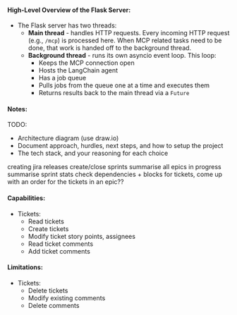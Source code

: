 #### High-Level Overview of the Flask Server:

- The Flask server has two threads:
  - **Main thread** - handles HTTP requests. Every incoming HTTP request (e.g., `/mcp`) is processed here. When MCP related tasks need to be done, that work is handed off to the background thread.
  - **Background thread** - runs its own asyncio event loop. This loop:
    - Keeps the MCP connection open
    - Hosts the LangChain agent
    - Has a job queue
    - Pulls jobs from the queue one at a time and executes them
    - Returns results back to the main thread via a `Future`

#### Notes:

TODO:

- Architecture diagram (use draw.io)
- Document approach, hurdles, next steps, and how to setup the project
- The tech stack, and your reasoning for each choice

creating jira releases
create/close sprints
summarise all epics in progress
summarise sprint stats
check dependencies + blocks for tickets, come up with an order for the tickets in an epic??

#### Capabilities:

- Tickets:
  - Read tickets
  - Create tickets
  - Modify ticket story points, assignees
  - Read ticket comments
  - Add ticket comments

#### Limitations:

- Tickets:
  - Delete tickets
  - Modify existing comments
  - Delete comments
